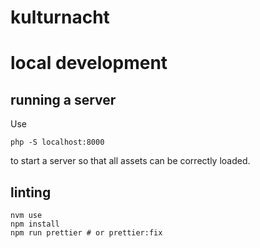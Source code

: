 # kulturnacht

# local development

## running a server

Use

```
php -S localhost:8000
```

to start a server so that all assets can be correctly loaded.

## linting

```
nvm use
npm install
npm run prettier # or prettier:fix
```
